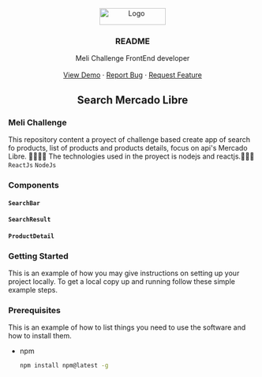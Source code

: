 <div align="center">
  <a href="https://github.com/andreslj97/MeliChallenge">
    <img src="https://http2.mlstatic.com/frontend-assets/ml-web-navigation/ui-navigation/5.19.5/mercadolibre/logo__large_plus.png" alt="Logo" width="134" height="34">
  </a>

  <h3 align="center">README</h3>

  <p align="center">
    Meli Challenge FrontEnd developer
    <br />
    <br />
    <a href="https://github.com/andreslj97/MeliChallenge">View Demo</a>
    ·
    <a href="https://github.com/andreslj97/MeliChallenge/issues">Report Bug</a>
    ·
    <a href="https://github.com/andreslj97/MeliChallenge/issues">Request Feature</a>
  </p>
  <h2>Search Mercado Libre</h2>
</div>


### Meli Challenge

This repository content a proyect of challenge based create app of search fo products, list of products and products details, focus on api's Mercado Libre.  🛒🏪👨‍💻
The technologies used in the proyect is nodejs and reactjs.👾🤖🎯
`ReactJs`
`NodeJs`


### Components

#### `SearchBar`

#### `SearchResult`

#### `ProductDetail`


### Getting Started

This is an example of how you may give instructions on setting up your project locally.
To get a local copy up and running follow these simple example steps.


### Prerequisites

This is an example of how to list things you need to use the software and how to install them.
* npm
  ```sh
  npm install npm@latest -g
  ```
